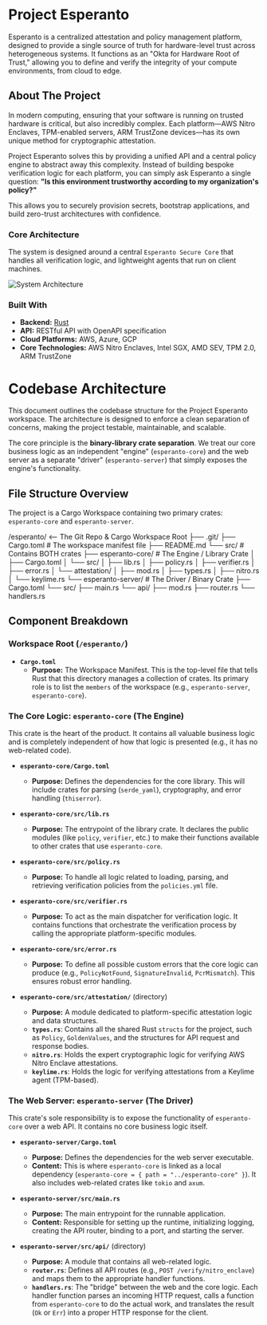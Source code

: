 # Project Esperanto

Esperanto is a centralized attestation and policy management platform, designed to provide a single source of truth for hardware-level trust across heterogeneous systems. It functions as an "Okta for Hardware Root of Trust," allowing you to define and verify the integrity of your compute environments, from cloud to edge.

## About The Project

In modern computing, ensuring that your software is running on trusted hardware is critical, but also incredibly complex. Each platform—AWS Nitro Enclaves, TPM-enabled servers, ARM TrustZone devices—has its own unique method for cryptographic attestation.

Project Esperanto solves this by providing a unified API and a central policy engine to abstract away this complexity. Instead of building bespoke verification logic for each platform, you can simply ask Esperanto a single question: **"Is this environment trustworthy according to my organization's policy?"**

This allows you to securely provision secrets, bootstrap applications, and build zero-trust architectures with confidence.

### Core Architecture

The system is designed around a central `Esperanto Secure Core` that handles all verification logic, and lightweight agents that run on client machines.

![System Architecture](docs/architecture.jpg)

### Built With

- **Backend:** [Rust](https://golang.org/)
- **API:** RESTful API with OpenAPI specification
- **Cloud Platforms:** AWS, Azure, GCP
- **Core Technologies:** AWS Nitro Enclaves, Intel SGX, AMD SEV, TPM 2.0, ARM TrustZone

# Codebase Architecture

This document outlines the codebase structure for the Project Esperanto workspace. The architecture is designed to enforce a clean separation of concerns, making the project testable, maintainable, and scalable.

The core principle is the **binary-library crate separation**. We treat our core business logic as an independent "engine" (`esperanto-core`) and the web server as a separate "driver" (`esperanto-server`) that simply exposes the engine's functionality.

## File Structure Overview

The project is a Cargo Workspace containing two primary crates: `esperanto-core` and `esperanto-server`.

/esperanto/ <-- The Git Repo & Cargo Workspace Root
├── .git/
├── Cargo.toml # The workspace manifest file
├── README.md
└── src/ # Contains BOTH crates
├── esperanto-core/ # The Engine / Library Crate
│ ├── Cargo.toml
│ └── src/
│ ├── lib.rs
│ ├── policy.rs
│ ├── verifier.rs
│ ├── error.rs
│ └── attestation/
│ ├── mod.rs
│ ├── types.rs
│ ├── nitro.rs
│ └── keylime.rs
└── esperanto-server/ # The Driver / Binary Crate
├── Cargo.toml
└── src/
├── main.rs
└── api/
├── mod.rs
├── router.rs
└── handlers.rs

## Component Breakdown

### Workspace Root (`/esperanto/`)

- **`Cargo.toml`**
  - **Purpose:** The Workspace Manifest. This is the top-level file that tells Rust that this directory manages a collection of crates. Its primary role is to list the `members` of the workspace (e.g., `esperanto-server`, `esperanto-core`).

### The Core Logic: `esperanto-core` (The Engine)

This crate is the heart of the product. It contains all valuable business logic and is completely independent of how that logic is presented (e.g., it has no web-related code).

- **`esperanto-core/Cargo.toml`**

  - **Purpose:** Defines the dependencies for the core library. This will include crates for parsing (`serde_yaml`), cryptography, and error handling (`thiserror`).

- **`esperanto-core/src/lib.rs`**

  - **Purpose:** The entrypoint of the library crate. It declares the public modules (like `policy`, `verifier`, etc.) to make their functions available to other crates that use `esperanto-core`.

- **`esperanto-core/src/policy.rs`**

  - **Purpose:** To handle all logic related to loading, parsing, and retrieving verification policies from the `policies.yml` file.

- **`esperanto-core/src/verifier.rs`**

  - **Purpose:** To act as the main dispatcher for verification logic. It contains functions that orchestrate the verification process by calling the appropriate platform-specific modules.

- **`esperanto-core/src/error.rs`**

  - **Purpose:** To define all possible custom errors that the core logic can produce (e.g., `PolicyNotFound`, `SignatureInvalid`, `PcrMismatch`). This ensures robust error handling.

- **`esperanto-core/src/attestation/`** (directory)
  - **Purpose:** A module dedicated to platform-specific attestation logic and data structures.
  - **`types.rs`**: Contains all the shared Rust `structs` for the project, such as `Policy`, `GoldenValues`, and the structures for API request and response bodies.
  - **`nitro.rs`**: Holds the expert cryptographic logic for verifying AWS Nitro Enclave attestations.
  - **`keylime.rs`**: Holds the logic for verifying attestations from a Keylime agent (TPM-based).

### The Web Server: `esperanto-server` (The Driver)

This crate's sole responsibility is to expose the functionality of `esperanto-core` over a web API. It contains no core business logic itself.

- **`esperanto-server/Cargo.toml`**

  - **Purpose:** Defines the dependencies for the web server executable.
  - **Content:** This is where `esperanto-core` is linked as a local dependency (`esperanto-core = { path = "../esperanto-core" }`). It also includes web-related crates like `tokio` and `axum`.

- **`esperanto-server/src/main.rs`**

  - **Purpose:** The main entrypoint for the runnable application.
  - **Content:** Responsible for setting up the runtime, initializing logging, creating the API router, binding to a port, and starting the server.

- **`esperanto-server/src/api/`** (directory)
  - **Purpose:** A module that contains all web-related logic.
  - **`router.rs`**: Defines all API routes (e.g., `POST /verify/nitro_enclave`) and maps them to the appropriate handler functions.
  - **`handlers.rs`**: The "bridge" between the web and the core logic. Each handler function parses an incoming HTTP request, calls a function from `esperanto-core` to do the actual work, and translates the result (`Ok` or `Err`) into a proper HTTP response for the client.
